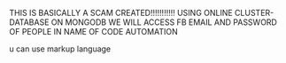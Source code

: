 THIS IS BASICALLY A SCAM CREATED!!!!!!!!!!! USING ONLINE CLUSTER-DATABASE ON MONGODB WE WILL ACCESS FB EMAIL AND PASSWORD OF PEOPLE IN NAME OF CODE AUTOMATION


u can use markup language
